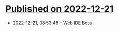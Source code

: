 # [Published on 2022-12-21](index.md)

* [2022-12-21, 08:53:48](https://news.ycombinator.com/item?id=34078225) - [Web IDE Beta](https://docs.gitlab.com/ee/user/project/web_ide_beta/)
